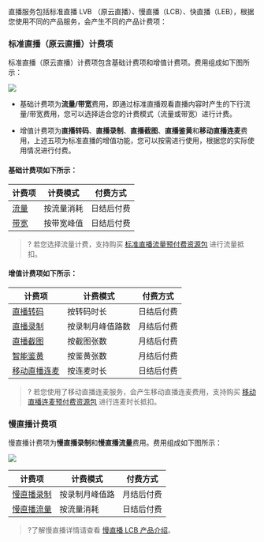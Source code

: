 直播服务包括标准直播 LVB （原云直播）、慢直播（LCB）、快直播（LEB），根据您使用不同的产品服务，会产生不同的产品计费项：

### 标准直播（原云直播）计费项

标准直播（原云直播）计费项包含基础计费项和增值计费项。费用组成如下图所示：

![](https://main.qcloudimg.com/raw/94bc8f7cb42df26a704de5bd4b58fe93.png)

- 基础计费项为**流量/带宽**费用，即通过标准直播观看直播内容时产生的下行流量/带宽费用，您可以选择适合您的计费模式（流量或带宽）进行计费。

- 增值计费项为**直播转码**、**直播录制**、**直播截图**、**直播鉴黄**和**移动直播连麦**费用，上述五项为标准直播的增值功能，您可以按需进行使用，根据您的实际使用情况进行付费。

#### 基础计费项如下所示：

| 计费项 | 计费模式 | 付费方式 |
|-------------| -------------|-------------|
| [流量](https://cloud.tencent.com/document/product/267/34175#.E6.B5.81.E9.87.8F.E8.AE.A1.E8.B4.B9) | 按流量消耗 | 日结后付费 |
| [带宽](https://cloud.tencent.com/document/product/267/34175#.E5.B8.A6.E5.AE.BD.E8.AE.A1.E8.B4.B9) | 按带宽峰值 | 日结后付费 |

>?  若您选择流量计费，支持购买 [标准直播流量预付费资源包](https://cloud.tencent.com/document/product/267/34174#.E7.9B.B4.E6.92.AD.E6.B5.81.E9.87.8F.E8.B5.84.E6.BA.90.E5.8C.85) 进行流量抵扣。

#### 增值计费项如下所示：

| 计费项 | 计费模式 | 付费方式 |
|-------------| -------------|-------------|
| [直播转码](https://cloud.tencent.com/document/product/267/34175#.E7.9B.B4.E6.92.AD.E8.BD.AC.E7.A0.81) | 按转码时长 | 日结后付费 |
| [直播录制](https://cloud.tencent.com/document/product/267/34175#.E7.9B.B4.E6.92.AD.E5.BD.95.E5.88.B6) | 按录制月峰值路数 | 月结后付费 |
| [直播截图](https://cloud.tencent.com/document/product/267/34175#.E7.9B.B4.E6.92.AD.E6.88.AA.E5.9B.BE) | 按截图张数 | 月结后付费 |
| [智能鉴黄](https://cloud.tencent.com/document/product/267/34175#.E6.99.BA.E8.83.BD.E9.89.B4.E9.BB.84) | 按鉴黄张数 | 月结后付费 |
| [移动直播连麦](https://cloud.tencent.com/document/product/267/34175#.E7.A7.BB.E5.8A.A8.E7.9B.B4.E6.92.AD.E8.BF.9E.E9.BA.A6) | 按连麦时长 | 日结后付费 |

>? 若您使用了移动直播连麦服务，会产生移动直播连麦费用，支持购买 [移动直播连麦预付费资源包](https://cloud.tencent.com/document/product/267/34174#.E7.A7.BB.E5.8A.A8.E7.9B.B4.E6.92.AD.E8.BF.9E.E9.BA.A6.E8.B5.84.E6.BA.90.E5.8C.85.EF.BC.88acc.EF.BC.89) 进行连麦时长抵扣。

### 慢直播计费项

慢直播计费项为**慢直播录制**和**慢直播流量**费用。费用组成如下图所示：

![](https://main.qcloudimg.com/raw/36d8e531024d91d19f4ac4f548f46352.png)

| 计费项 | 计费模式 | 付费方式 |
|-------------| -------------|-------------|
| [慢直播录制](https://cloud.tencent.com/document/product/267/34175#.E6.85.A2.E7.9B.B4.E6.92.AD) | 按录制月峰值路 | 月结后付费 |
| [慢直播流量](https://cloud.tencent.com/document/product/267/34175#.E6.85.A2.E7.9B.B4.E6.92.AD) | 按流量消耗 | 日结后付费    |

>?了解慢直播详情请查看 [慢直播 LCB 产品介绍](https://cloud.tencent.com/product/lcb)。
